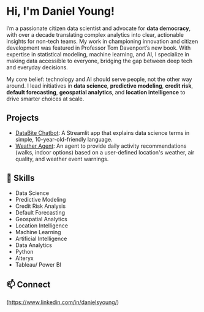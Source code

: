 # Hi, I'm Daniel Young!

I’m a passionate citizen data scientist and advocate for **data democracy**, with over a decade translating complex analytics into clear, actionable insights for non-tech teams. My work in championing innovation and citizen development was featured in Professor Tom Davenport’s new book. With expertise in statistical modeling, machine learning, and AI, I specialize in making data accessible to everyone, bridging the gap between deep tech and everyday decisions.

My core belief: technology and AI should serve people, not the other way around. I lead initiatives in **data science**, **predictive modeling**, **credit risk**, **default forecasting**, **geospatial analytics**, and **location intelligence** to drive smarter choices at scale.

## Projects
- [DataBite Chatbot](https://github.com/pegasuschild/DataBite-Chatbot): A Streamlit app that explains data science terms in simple, 10-year-old-friendly language.
- [Weather Agent](https://github.com/pegasuschild/weather-agent): An agent to provide daily activity recommendations (walks, indoor options) based on a user-defined location's weather, air quality, and weather event warnings.

## 🌟 Skills
- Data Science
- Predictive Modeling
- Credit Risk Analysis
- Default Forecasting
- Geospatial Analytics
- Location Intelligence
- Machine Learning
- Artificial Intelligence
- Data Analytics
- Python
- Alteryx
- Tableau/ Power BI

## 📫 Connect
(https://www.linkedin.com/in/danielsyoung/)
